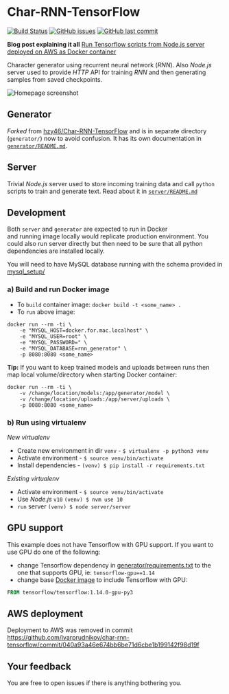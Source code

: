 # Char-RNN-TensorFlow

[![Build Status](https://travis-ci.org/ivarprudnikov/char-rnn-tensorflow.svg?branch=master)](https://travis-ci.org/ivarprudnikov/char-rnn-tensorflow)
[![GitHub issues](https://img.shields.io/github/issues/ivarprudnikov/char-rnn-tensorflow.svg)](https://github.com/ivarprudnikov/char-rnn-tensorflow/issues)
[![GitHub last commit](https://img.shields.io/github/last-commit/ivarprudnikov/char-rnn-tensorflow.svg)](https://github.com/ivarprudnikov/char-rnn-tensorflow/commits/master)

**Blog post explaining it all** [Run Tensorflow scripts from Node.js server deployed on AWS as Docker container](https://www.ivarprudnikov.com/run-tensorflow-scripts-nodejs-server-deployed-aws-docker-container/)

Character generator using recurrent neural network (_RNN_).
Also _Node.js_ server used to provide _HTTP_ API for training 
_RNN_ and then generating samples from saved checkpoints.

![Homepage screenshot](./app_screenshot.jpg "Homepage screenshot")

## Generator

_Forked_ from [hzy46/Char-RNN-TensorFlow](https://github.com/hzy46/Char-RNN-TensorFlow) 
and is in separate directory (`generator/`) now to avoid confusion. It has its own documentation
in [`generator/README.md`](generator/README.md).

## Server

Trivial _Node.js_ server used to store incoming training data and call `python` scripts to train 
and generate text. Read about it in [`server/README.md`](server/README.md)

## Development

Both `server` and `generator` are expected to run in Docker  
and running image locally would replicate production environment.
You could also run server directly but then need to be sure that all
python dependencies are installed locally. 

You will need to have MySQL database running with the schema provided in [mysql_setup/](./mysql_setup) 

### a) Build and run Docker image

- To `build` container image: `docker build -t <some_name> .`
- To `run` above image: 
```shell script
docker run --rm -ti \
    -e "MYSQL_HOST=docker.for.mac.localhost" \
    -e "MYSQL_USER=root" \
    -e "MYSQL_PASSWORD=" \
    -e "MYSQL_DATABASE=rnn_generator" \
    -p 8080:8080 <some_name>
```

**Tip:** If you want to keep trained models and uploads between runs then map local volume/directory when starting Docker container:

```shell script
docker run --rm -ti \
    -v /change/location/models:/app/generator/model \ 
    -v /change/location/uploads:/app/server/uploads \
    -p 8080:8080 <some_name>
```

### b) Run using virtualenv

*New virtualenv*

- Create new environment in dir `venv` - `$ virtualenv -p python3 venv`
- Activate environment - `$ source venv/bin/activate`
- Install dependencies - `(venv) $ pip install -r requirements.txt`

*Existing virtualenv*

- Activate environment - `$ source venv/bin/activate`
- Use _Node.js_ `v10` `(venv) $ nvm use 10`
- `run` server `(venv) $ node server/server`

## GPU support

This example does not have Tensorflow with GPU support. If you want to use GPU do one of the following:
- change Tensorflow dependency in [generator/requirements.txt](./generator/requirements.txt) to the one that supports GPU, ie: `tensorflow-gpu==1.14`
- change base [Docker image](./Dockerfile) to include Tensorflow with GPU:
```dockerfile
FROM tensorflow/tensorflow:1.14.0-gpu-py3
```

## AWS deployment

Deployment to AWS was removed in commit https://github.com/ivarprudnikov/char-rnn-tensorflow/commit/040a93a46e674bb6be71d6cbe1b199142f98d19f

## Your feedback

You are free to open issues if there is anything bothering you.
